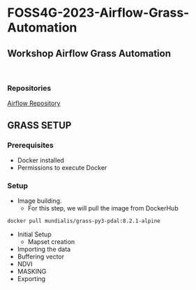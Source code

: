 # FOSS4G-2023-Airflow-Grass-Automation
## Workshop Airflow Grass Automation
<br>

### Repositories
[Airflow Repository](https://github.com/Kan-T-IT/FOSS4G-2023-Airflow)


## GRASS SETUP

### Prerequisites
- Docker installed
- Permissions to execute Docker

### Setup
- Image building.
  - For this step, we will pull the image from DockerHub

 ```bash 
docker pull mundialis/grass-py3-pdal:8.2.1-alpine
```

- Initial Setup
  - Mapset creation
- Importing the data
- Buffering vector
- NDVI
- MASKING
- Exporting

